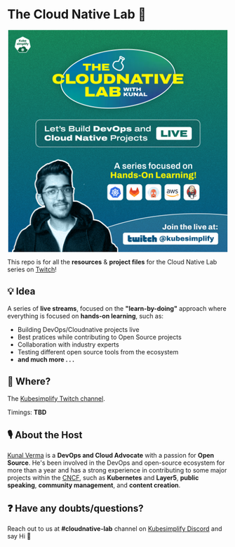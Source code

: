 # The Cloud Native Lab 🧪

<p align="center">
<img src="./static/poster.png" alt="poster" width=500px height=505px align="center">
</p>

This repo is for all the **resources** & **project files** for the Cloud Native Lab series on [Twitch](https://www.twitch.tv/kubesimplify)!

## 💡 Idea 

A series of **live streams**, focused on the **"learn-by-doing"** approach where everything is focused on **hands-on learning**, such as: 
- Building DevOps/Cloudnative projects live
- Best pratices while contributing to Open Source projects
- Collaboration with industry experts
- Testing different open source tools from the ecosystem 
- **and much more . . .**

## 🤔 Where?

The [Kubesimplify Twitch channel](https://www.twitch.tv/kubesimplify).

Timings: **TBD**

## 🎙 About the Host

[Kunal Verma](https://github.com/verma-kunal) is a **DevOps and Cloud Advocate** with a passion for **Open Source**. He's been involved in the DevOps and open-source ecosystem for more than a year and has a strong experience in contributing to some major projects within the [CNCF](https://www.cncf.io/), such as **Kubernetes** and **Layer5**, **public speaking**, **community management**, and **content creation**.

## ❓ Have any doubts/questions?

Reach out to us at **#cloudnative-lab** channel on [Kubesimplify Discord](https://discord.gg/QmsqabA2xT) and say Hi 👋